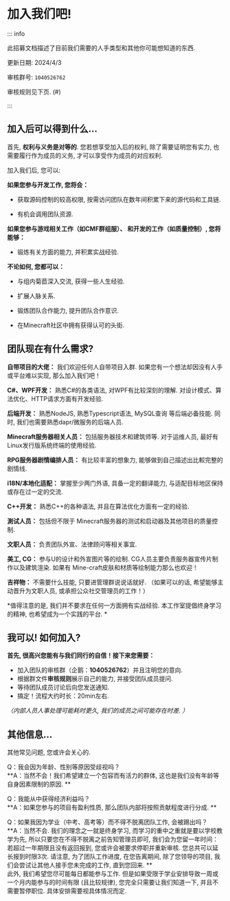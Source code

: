 

# 加入我们吧!

::: info

此招募文档描述了目前我们需要的人手类型和其他你可能想知道的东西. 

更新日期: 2024/4/3

审核群号: `1040526762`

审核规则见下页. (#)

:::

## 加入后可以得到什么…

首先, **权利与义务是对等的**. 您若想享受加入后的权利, 除了需要证明您有实力,  也需要履行作为成员的义务, 才可以享受作为成员的对应权利. 

加入我们后, 您可以:

**如果您参与开发工作, 您将会：**

- 获取源码控制的较高权限, 按需访问团队在数年间积累下来的源代码和工具链. 

- 有机会调用团队资源. 

**如果您参与游戏相关工作（如CMF群组服）、 和开发的工作（如质量控制）, 您将能够：**
- 锻炼有关方面的能力, 并积累实战经验. 

**不论如何, 您都可以：**

- 与组内菊苣深入交流, 获得一些人生经验. 

- 扩展人脉关系. 

- 锻炼团队合作能力, 提升团队合作意识. 

- 在Minecraft社区中拥有获得认可的头街. 

## 团队现在有什么需求?

**自带项目的大佬：**
我们欢迎任何人自带项目入群. 如果您有一个想法却因没有人手或平台难以实现, 那么加入我们吧！

**C#、WPF开发：**
熟悉C#的各类语法, 对WPF有比较深刻的理解. 对设计模式、算法优化、HTTP请求方面有开发经验. 

**后端开发：**
熟悉NodeJS, 熟悉Typescript语法, MySQL查询 等后端必备技能. 同时, 我们也需要熟悉dapr/微服务的后端人员. 

**Minecraft服务器相关人员：**
包括服务器技术和建筑师等. 对于运维人员, 最好有Linux发行版系统终端的使用经验. 

**RPG服务器剧情编排人员：**
有比较丰富的想象力, 能够做到自己描述出比較完整的剧情线. 

**i18N/本地化适配：**
掌握至少两门外语, 具备一定的翻译能力, 与适配目标地区保持或存在过一定的交流. 

**C++开发：**
熟悉C++的各种语法, 并且在算法优化方面有一定的经验. 

**測试人员：**
包括但不限于 Minecraft服务器的测试和启动器及其他项目的质量控制. 

**文职人员：**
负责团队外宣、法律顾问等相关事宜. 

**美工, CG：**
参与U的设计和外宣图片等的绘制. CG人员主要负责服务器宣传片制作以及建筑渲染. 如果有 Mine-craft皮肤和材质等绘制能力那么也欢迎！

**吉祥物：**
不需要什么技能, 只要进管理群说说话就好. （如果可以的话, 希望能够主动晋升为文职人员, 或承担公众社交管理员的工作！）

*值得注意的是, 我们并不要求在任何一方面拥有实战经验. 本工作室提倡终身学习的精神, 也希望成为一个实践的平台. *

## 我可以! 如何加入?

**首先, 很高兴您能有与我们同行的自信！接下来您需要：**

- 加入团队的审核群（企鹅：**1040526762**）并且注明您的意向. 
- 根据群文件**审核规则**展示自己的能力, 并接受团队成员提问. 
- 等待团队成员讨论后向您发送通知. 
- 搞定！流程大约时长：20min左右. 

*（内部人员人事处理可能耗时更久, 我们的成员之间可能存在时差. ）*

## 其他信息…

其他常见问题, 您或许会关心的. 

Q：我会因为年龄、性别等原因受歧视吗？<br>
**A：当然不会！我们希望建立一个包容而有活力的群体, 这也是我们没有年龄等自身因素限制的原因. **

Q：我能从中获得经济利益吗？<br>
**A：如果您参与的项目有盈利性质, 那么团队内部将按照贡献程度进行分成. **

Q：如果我因为学业（中考、高考等）而不得不脱离团队工作, 会被踢出吗？<br>
**A：当然不会. 我们的理念之一就是终身学习, 而学习的重中之重就是要以学校教学为先,  所以只要您在不得不脱离之前告知管理员即可, 我们会为您留一年时间：若超过一年期限且没有返回报到, 您或许会被要求停职并重新审核. 您总共可以延长报到时限3次.  请注意, 为了团队工作进度, 在您告离期间, 除了您领导的项目, 我们会尝试让其他人接手您未完成的工作, 直到您回来. **<br>此外, 我们希望您尽可能每日都能参与工作. 但是如果受限于学业安排导致一周或一个月内能参与的时间有限 (且比较规律), 您完全只需要让我们知道一下, 并且不需要暂停职位. 具体安排需要视具体情况而定.            
